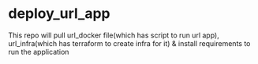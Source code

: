 # deploy_url_app
This repo will pull url_docker file(which has script to run url app), url_infra(which has terraform to create infra for it) &amp; install requirements to run the application
